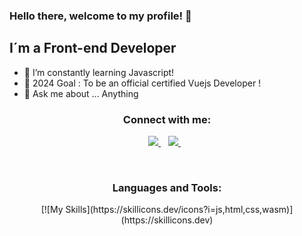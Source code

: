 ### Hello there, welcome to my profile! 👋

## I´m a Front-end Developer

- :brain: I’m constantly learning Javascript!
- :date: 2024 Goal : To be an official certified Vuejs Developer !
- 💬 Ask me about ... Anything

<h3 align="center">Connect with me:</h3>
<p align="center">
<a href="https://www.linkedin.com/in/acunarodrigo/">
     <img src="https://img.shields.io/badge/linkedin-%230077B5.svg?&style=for-the-badge&logo=linkedin&logoColor=white" />
  </a>&nbsp;&nbsp;
<a href="mailto:rodrigoacuna.dev@gmail.com?subject=Hi there!">
     <img src="https://img.shields.io/badge/Gmail-FF0000.svg?&style=for-the-badge&logo=gmail&logoColor=white" />
  </a>&nbsp;&nbsp;  
</p>
<br/>

<div align="center">

<h3 align="center">Languages and Tools:</h3>
<div align="center">
  [![My Skills](https://skillicons.dev/icons?i=js,html,css,wasm)](https://skillicons.dev)
</div>
